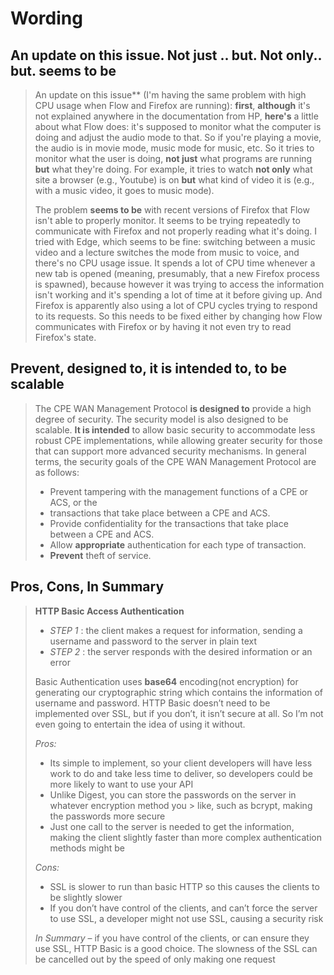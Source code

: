 # Wording

## **An update on this issue.  Not just .. but. Not only.. but. seems to be**

> An update on this issue** (I'm having the same problem with high CPU usage when Flow and Firefox are running): **first**, **although** it's not explained anywhere in the documentation from HP, **here's** a little about what Flow does: it's supposed to monitor what the computer is doing and adjust the audio mode to that. So if you're playing a movie, the audio is in movie mode, music mode for music, etc. So it tries to monitor what the user is doing, **not just** what programs are running **but** what they're doing. For example, it tries to watch **not only** what site a browser (e.g., Youtube) is on **but** what kind of video it is (e.g., with a music video, it goes to music mode).
>
> The problem **seems to be** with recent versions of Firefox that Flow isn't able to properly monitor. It seems to be trying repeatedly to communicate with Firefox and not properly reading what it's doing. I tried with Edge, which seems to be fine: switching between a music video and a lecture switches the mode from music to voice, and there's no CPU usage issue. It spends a lot of CPU time whenever a new tab is opened (meaning, presumably, that a new Firefox process is spawned), because however it was trying to access the information isn't working and it's spending a lot of time at it before giving up. And Firefox is apparently also using a lot of CPU cycles trying to respond to its requests.
> So this needs to be fixed either by changing how Flow communicates with Firefox or by having it not even try to read Firefox's state.

## **Prevent, designed to, it is intended to, to be scalable**

> The CPE WAN Management Protocol **is designed to** provide a high degree of security.
> The security model is also designed to be scalable. **It is intended** to allow basic security to accommodate less robust CPE implementations, while allowing greater security for those that can support more advanced security mechanisms. In general terms, the security goals of the CPE WAN Management Protocol are as follows:
>
> - Prevent tampering with the management functions of a CPE or ACS, or the
> - transactions that take place between a CPE and ACS.
> - Provide confidentiality for the transactions that take place between a CPE and ACS.
> - Allow **appropriate** authentication for each type of transaction.
> - **Prevent** theft of service.

## **Pros, Cons, In Summary**
> **HTTP Basic Access Authentication**
>
> - *STEP 1* : the client makes a request for information, sending a username and password to the server in plain text
> - *STEP 2* : the server responds with the desired information or an error
>
> Basic Authentication uses **base64** encoding(not encryption) for generating our cryptographic string which contains the information of username and password. HTTP Basic doesn’t need to be implemented over SSL, but if you don’t, it isn’t secure at all. So I’m not even going to entertain the idea of using it without.
>
> *Pros:*
>
> - Its simple to implement, so your client developers will have less work to do and take less time to deliver, so developers could be more likely to want to use your API
> - Unlike Digest, you can store the passwords on the server in whatever encryption method you > like, such as bcrypt, making the passwords more secure
> - Just one call to the server is needed to get the information, making the client slightly faster than more complex authentication methods might be
>
> *Cons:*
>
> - SSL is slower to run than basic HTTP so this causes the clients to be slightly slower
> - If you don’t have control of the clients, and can’t force the server to use SSL, a developer might not use SSL, causing a security risk
>
> *In Summary* – if you have control of the clients, or can ensure they use SSL, HTTP Basic is a good choice. The slowness of the SSL can be cancelled out by the speed of only making one request